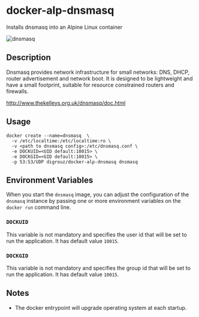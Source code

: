 # docker-alp-dnsmasq
Installs dnsmasq into an Alpine Linux container

![dnsmasq](http://www.thekelleys.org.uk/dnsmasq/images/icon.png)

## Description
Dnsmasq provides network infrastructure for small networks: DNS, DHCP, router advertisement and network boot. It is designed to be lightweight and have a small footprint, suitable for resource constrained routers and firewalls.

http://www.thekelleys.org.uk/dnsmasq/doc.html

## Usage

    docker create --name=dnsmasq  \
      -v /etc/localtime:/etc/localtime:ro \
      -v <path to dnsmasq config>:/etc/dnsmasq.conf \
      -e DOCKUID=<UID default:10015> \
      -e DOCKGID=<GID default:10015> \
      -p 53:53/UDP digrouz/docker-alp-dnsmasq dnsmasq

## Environment Variables

When you start the `dnsmasq` image, you can adjust the configuration of the `dnsmasq` instance by passing one or more environment variables on the `docker run` command line.

### `DOCKUID`

This variable is not mandatory and specifies the user id that will be set to run the application. It has default value `10015`.

### `DOCKGID`

This variable is not mandatory and specifies the group id that will be set to run the application. It has default value `10015`.

## Notes

* The docker entrypoint will upgrade operating system at each startup.
